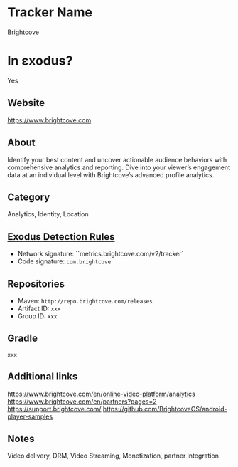 # Tracker Name
Brightcove

# In εxodus?
Yes

## Website
https://www.brightcove.com

## About
Identify your best content and uncover actionable audience behaviors with comprehensive analytics and reporting. Dive into your viewer’s engagement data at an individual level with Brightcove’s advanced profile analytics.

## Category
Analytics, Identity, Location

## [Exodus Detection Rules](https://exodus-privacy.eu.org)
*   Network signature: ``metrics.brightcove.com/v2/tracker`
*   Code signature: `com.brightcove`

## Repositories
*   Maven: `http://repo.brightcove.com/releases`
*   Artifact ID: `xxx`
*   Group ID: `xxx`

## Gradle
`xxx`

## Additional links
https://www.brightcove.com/en/online-video-platform/analytics https://www.brightcove.com/en/partners?pages=2 https://support.brightcove.com/ https://github.com/BrightcoveOS/android-player-samples

## Notes
Video delivery, DRM, Video Streaming, Monetization, partner integration
